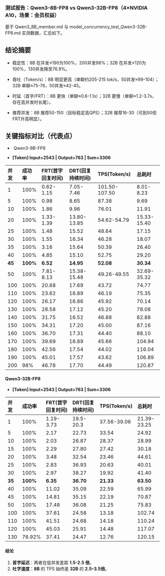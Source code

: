 ### 测试报告：Qwen3-8B-FP8 vs Qwen3-32B-FP8（4×NVIDIA A10，场景：会员权益）

基于 Qwen3_8B_member.md 与 model_concurrency_test_Qwen3-32B-FP8.md 实测数据，汇总如下。

## 结论摘要

- 稳定性：8B 在并发≤190为100%，200并发98%；32B 在并发≤120为100%，130并发降至76.9%。

- 吞吐（Token/s）：8B 明显更高（单聊约205-215 tok/s，50并发≈99-104）；32B 单聊≈75-78，50并发≈42-45。

- 时延（首字/FRT）：8B 更快（单聊≈0.6-1.1s）；32B 更慢（单聊≈1.2-3.7s，存在高并发时长尾）。

- 推荐并发：8B 推荐50-150（目标稳定高QPS）；32B 推荐16-30（可到50但FRT升高明显）。

## 关键指标对比（代表点）

- ​                                                                                                                                                                                                                                                                                   Qwen3-8B-FP8

- **[Token] Input=2543 | Output=763 | Sum=3306**

| 并发   | 成功率   | FRT(首字回复时间) | DRT(回复持续时间) | TPS(Token/s)  | 总耗时      |
| :----- | :------- | :---------------- | :---------------- | :------------ | :---------- |
| 1      | 100%     | 0.62-1.15         | 7.05-7.46         | 101.50-107.50 | 8.01-8.23   |
| 5      | 100%     | 0.98              | 8.65              | 87.38         | 9.69        |
| 10     | 100%     | 1.86              | 9.96              | 76.01         | 11.91       |
| 20     | 100%     | 1.33-1.39         | 13.80-13.85       | 54.62-54.79   | 15.33-15.40 |
| 25     | 100%     | 1.48              | 15.52             | 48.64         | 17.15       |
| 30     | 100%     | 1.55              | 16.34             | 46.28         | 18.07       |
| 35     | 100%     | 3.16              | 15.64             | 50.39         | 26.40       |
| 40     | 100%     | 4.85              | 15.10             | 52.75         | 29.20       |
| **45** | **100%** | **6.52**          | **14.95**         | **52.08**     | **30.34**   |
| 50     | 100%     | 7.81-8.13         | 15.38-15.48       | 49.26-49.55   | 32.69-35.32 |
| 100    | 100%     | 20.68             | 17.69             | 43.72         | 74.77       |
| 110    | 100%     | 23.62             | 16.89             | 46.19         | 75.35       |
| 120    | 100%     | 26.17             | 16.86             | 45.92         | 70.14       |
| 130    | 100%     | 28.58             | 17.12             | 45.20         | 78.08       |
| 140    | 100%     | 31.75             | 16.52             | 46.88         | 82.88       |
| 150    | 100%     | 34.31             | 17.20             | 45.00         | 87.16       |
| 160    | 100%     | 36.70             | 17.31             | 44.40         | 88.10       |
| 170    | 100%     | 39.69             | 16.89             | 45.66         | 104.94      |
| 180    | 100%     | 42.56             | 17.54             | 44.02         | 116.04      |
| 190    | 100%     | 45.01             | 17.57             | 43.62         | 106.89      |
| 200    | 98%      | 46.78             | 17.70             | 44.49         | 120.87      |

#### Qwen3-32B-FP8

- **[Token] Input=2543 | Output=763 | Sum=3306**

| 并发   | 成功率   | FRT(首字回复时间) | DRT(回复持续时间) | TPS(Token/s) | 总耗时      |
| :----- | :------- | :---------------- | :---------------- | :----------- | :---------- |
| 1      | 100%     | 1.19-3.73         | 19.5-20.3         | 37.56-39.06  | 21.39-23.25 |
| 5      | 100%     | 2.17              | 22.73             | 33.54        | 24.92       |
| 10     | 100%     | 2.03              | 26.87             | 28.37        | 28.99       |
| 15     | 100%     | 2.29              | 27.80             | 27.42        | 30.18       |
| 20     | 100%     | 3.48              | 32.54             | 23.46        | 44.61       |
| 25     | 100%     | 2.83              | 36.93             | 20.63        | 40.01       |
| 30     | 100%     | 2.97              | 38.27             | 19.92        | 41.40       |
| **35** | **100%** | **6.35**          | **36.70**         | **21.33**    | **63.50**   |
| 40     | 100%     | 11.02             | 35.09             | 22.59        | 65.99       |
| 45     | 100%     | 14.81             | 35.15             | 22.19        | 70.87       |
| 50     | 100%     | 17.48             | 36.08             | 21.25        | 75.83       |
| 100    | 100%     | 37.61             | 24.58             | 13.18        | 102.74      |
| 110    | 100%     | 41.51             | 24.68             | 14.18        | 110.24      |
| 120    | 100%     | 45.03             | 25.91             | 14.48        | 117.07      |
| 130    | 76.92%   | 37.41             | 24.47             | 12.76        | 120.15      |

#### 结论

1. **首字延迟**：两者在低并发差距 **1.5-2.5 倍**。
2. **吐字速度**：**8B** 的 TPS 始终是 **32B** 的 **2.5–3.5倍**。